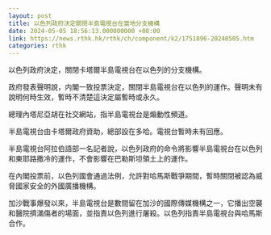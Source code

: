 ```yaml
---
layout: post
title: 以色列政府決定關閉半島電視台在當地分支機構
date: 2024-05-05 18:56:13.000000000 +08:00
link: https://news.rthk.hk/rthk/ch/component/k2/1751896-20240505.htm
categories: rthk
---
```


以色列政府決定，關閉卡塔爾半島電視台在以色列的分支機構。

政府發表聲明說，内閣一致投票決定，關閉半島電視台在以色列的運作。聲明未有說明何時生效，暫時不清楚這決定屬暫時或永久。

總理內塔尼亞胡在社交網站，指半島電視台是煽動性頻道。

半島電視台由卡塔爾政府資助，總部設在多哈。電視台暫時未有回應。

半島電視台阿拉伯語部一名記者說，以色列政府的命令將影響半島電視台在以色列和東耶路撒冷的運作，不會影響在巴勒斯坦領土上的運作。

在內閣投票前，以色列國會通過法例，允許對哈馬斯戰爭期間，暫時關閉被認為威脅國家安全的外國廣播機構。

加沙戰事爆發以來，半島電視台是數間留在加沙的國際傳媒機構之一，它播出空襲和醫院擠滿傷者的場面，並指責以色列進行屠殺。以色列指責半島電視台與哈馬斯合作。
